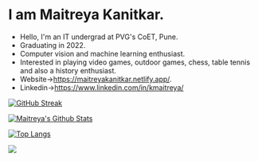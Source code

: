 # I am Maitreya Kanitkar.

- Hello, I'm an IT undergrad at PVG's CoET, Pune.
- Graduating in 2022. 
- Computer vision and machine learning enthusiast. 
- Interested in playing video games, outdoor games, chess, table tennis and also a history enthusiast.
- Website->https://maitreyakanitkar.netlify.app/.
- Linkedin->https://www.linkedin.com/in/kmaitreya/

[![GitHub Streak](https://github-readme-streak-stats.herokuapp.com/?user=KMaitreya&theme=black-ice&hide_border=true&stroke=151515)](https://git.io/streak-stats)

[![Maitreya's Github Stats](https://github-readme-stats.vercel.app/api?username=KMaitreya&show_icons=true&theme=dark&count_private=true&include_all_commits=true&hide_border=true)](https://github.com/anuraghazra/github-readme-stats)

[![Top Langs](https://github-readme-stats.vercel.app/api/top-langs/?username=KMaitreya&layout=compact&langs_count=10&theme=dark&hide_border=true)](https://github.com/anuraghazra/github-readme-stats)

![](https://komarev.com/ghpvc/?username=KMaitreya&color=202020&label=Profile+Views)
